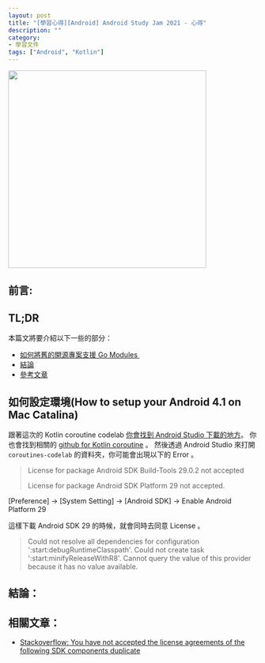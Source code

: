 ```yaml
---
layout: post
title: "[學習心得][Android] Android Study Jam 2021 - 心得"
description: ""
category: 
- 學習文件
tags: ["Android", "Kotlin"]
---
```


<img src="https://lh3.googleusercontent.com/c8Xn2bmNXtrRxy1DTwpkZrkeMxsZ3097rnTGqRBRIlQKL18_8G3-3UdZK3R8_gShtmXjRoceXiOlLUZh_BHNFcwc_BkVB2bDNYA=w2400-h2111-c" width="400px">



## 前言:








## TL;DR 

本篇文將要介紹以下一些的部分：

- <a href="#setup">如何將舊的開源專案支援 Go Modules </a>
- <a href="#summary">結論</a>
- <a href="#refer">參考文章</a>
  


## 如何設定環境(How to setup your Android 4.1 on Mac Catalina)

<a id="setup"></a>

跟著這次的 Kotlin coroutine codelab [你會找到 Android Studio 下載的地方](https://developer.android.com/studio/)。 你也會找到相關的 [github for Kotlin coroutine](https://github.com/googlecodelabs/kotlin-coroutines) 。 然後透過 Android Studio 來打開 `coroutines-codelab` 的資料夾，你可能會出現以下的 Error 。

> License for package Android SDK Build-Tools 29.0.2 not accepted
>
> License for package Android SDK Platform 29 not accepted.

[Preference] -> [System Setting] -> [Android SDK] -> Enable Android Platform 29

這樣下載 Android SDK 29 的時候，就會同時去同意 License 。



> Could not resolve all dependencies for configuration ':start:debugRuntimeClasspath'.
> Could not create task ':start:minifyReleaseWithR8'.
> Cannot query the value of this provider because it has no value available.



## 結論：

<a id="summary"></a>





## 相關文章：
<a id="refer"></a>

- [Stackoverflow: You have not accepted the license agreements of the following SDK components duplicate](https://stackoverflow.com/questions/39760172/you-have-not-accepted-the-license-agreements-of-the-following-sdk-components)

